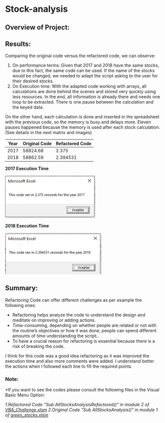# Stock-analysis

## Overview of Project:

## Results:

Comparing the original code versus the refactored code, we can observe:
1.	On performance terms:
Given that 2017 and 2018 have the same stocks, due to this fact, the same code can be used. If the name of the stocks would be changed, we needed to adapt the script asking to the user for their desired stocks.
2.	On Execution time:
With the adapted code working with arrays, all calculations are done behind the scenes and stored very quickly using less resources. In the end, all information is already there and needs one loop to be extracted. There is one pause between the calculation and the keyed data.

On the other hand, each calculation is done and inserted in the spreadsheet with the previous code, so the memory is busy and delays more. Eleven pauses happened because the memory is used after each stock calculation. (See details in the next matrix and images)

|Year|Original Code|Refactored Code|
|---|---|---|
|2017|58824.68|2.375|
|2018|58862.59|2.394531|

**2017 Execution Time**

![ VBA_Challenge_2017]( https://github.com/JackieCortes/stock-analysis/blob/main/Resources/VBA_Challenge_2017.PNG)

**2018 Execution Time**

![ VBA_Challenge_2018]( https://github.com/JackieCortes/stock-analysis/blob/main/Resources/VBA_Challenge_2018.PNG)


## Summary:

Refactoring Code can offer different challenges as per example the following ones:
  -	Refactoring helps analyze the code to understand the design and meditate on improving or adding actions.
  -	Time-consuming, depending on whether people are related or not with the routine’s objectives or how it was done, people can spend different amounts of time understanding the script..
  -	To have a crucial reason for refactoring is essential because there is a risk of breaking the code.

I think for this code was a good idea refactoring as it was improved the execution time and also more comments were added. I understand better the actions when I followed each line to fill the required points.

### Note:
*If you want to see the codes please consult the following files in the Visual Basic Menu Option:

*1.Refactored Code "Sub AllStocksAnalysisRefactored()" in module 2 of [VBA_Challenge.xlsm](https://github.com/JackieCortes/stock-analysis/blob/main/VBA_Challenge.xlsm)
2.Original Code "Sub AllStocksAnalysis()" in module 1 of [green_stocks.xlsm](https://github.com/JackieCortes/stock-analysis/blob/main/green_stocks.xlsm)*
